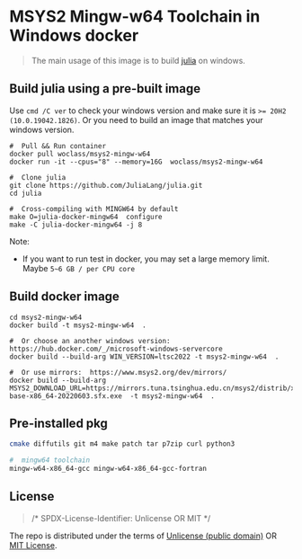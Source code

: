 # MSYS2 Mingw-w64 Toolchain in Windows docker

> The main usage of this image is to build [julia](https://github.com/JuliaLang/julia) on windows.

## Build julia using a pre-built image

Use `cmd /C ver` to check your windows version and make sure it is `>= 20H2 (10.0.19042.1826)`.
Or you need to build an image that matches your windows version.

```pwsh
#  Pull && Run container
docker pull woclass/msys2-mingw-w64
docker run -it --cpus="8" --memory=16G  woclass/msys2-mingw-w64

#  Clone julia
git clone https://github.com/JuliaLang/julia.git
cd julia

#  Cross-compiling with MINGW64 by default
make O=julia-docker-mingw64  configure
make -C julia-docker-mingw64 -j 8
```
Note:
- If you want to run test in docker, you may set a large memory limit.  
    Maybe `5~6 GB / per CPU core`

## Build docker image

```pwsh
cd msys2-mingw-w64
docker build -t msys2-mingw-w64  .

#  Or choose an another windows version:  https://hub.docker.com/_/microsoft-windows-servercore
docker build --build-arg WIN_VERSION=ltsc2022 -t msys2-mingw-w64  .

#  Or use mirrors:  https://www.msys2.org/dev/mirrors/
docker build --build-arg MSYS2_DOWNLOAD_URL=https://mirrors.tuna.tsinghua.edu.cn/msys2/distrib/x86_64/msys2-base-x86_64-20220603.sfx.exe  -t msys2-mingw-w64  .
```


## Pre-installed pkg

```sh
cmake diffutils git m4 make patch tar p7zip curl python3

#  mingw64 toolchain
mingw-w64-x86_64-gcc mingw-w64-x86_64-gcc-fortran 
```


## License

> /* SPDX-License-Identifier: Unlicense OR MIT */

The repo is distributed under the terms of [Unlicense (public domain)](LICENSE) OR [MIT License](LICENSE.MIT).
